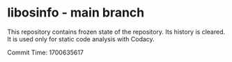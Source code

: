 # libosinfo - main branch

This repository contains frozen state of the repository.
Its history is cleared. It is used only for static code
analysis with Codacy.

Commit Time: 1700635617